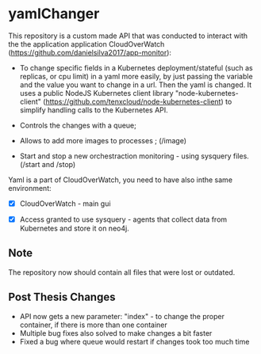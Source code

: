 # yamlChanger

This repository is a custom made API that was conducted to interact with the the application application CloudOverWatch (https://github.com/danielsilva2017/app-monitor):

* To change specific fields in a Kubernetes deployment/stateful (such as replicas, or cpu limit) in a yaml more easily, by just passing the variable and the value you want to change in a url. Then the yaml is changed. It uses a public NodeJS Kubernetes client library  "node-kubernetes-client" (https://github.com/tenxcloud/node-kubernetes-client) to simplify handling calls to the Kubernetes API.

* Controls the changes with a queue;

*  Allows to add more images to processes ;  (/image)
*  Start and stop a new orchestraction monitoring - using sysquery files. (/start and /stop)

Yaml is a part of CloudOverWatch, you need to have also inthe same environment:
- [x]  CloudOverWatch - main gui
- [x] Access granted to use sysquery - agents that collect data from Kubernetes and store it on neo4j.



## Note

The repository now should contain all files that were lost or outdated.

## Post Thesis Changes

* API now gets a new parameter: "index" - to change the proper container, if there is more than one container
* Multiple bug fixes also solved to make changes a bit faster
* Fixed a bug where queue would restart if changes took too much time




